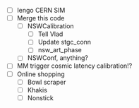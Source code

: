 - [ ] Iengo CERN SIM
- [ ] Merge this code
  - [ ] NSWCalibration
    - [ ] Tell Vlad
    - [ ] Update stgc_conn
    - [ ] nsw_art_phase
  - [ ] NSWConf, anything?
- [ ] MM trigger cosmic latency calibration!?
- [ ] Online shopping
  - [ ] Bowl scraper
  - [ ] Khakis
  - [ ] Nonstick
